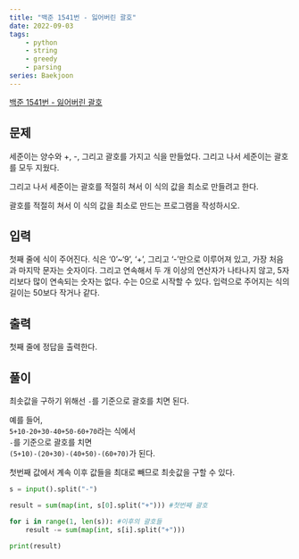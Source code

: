 ```yaml
---
title: "백준 1541번 - 잃어버린 괄호"
date: 2022-09-03
tags: 
    - python
    - string
    - greedy
    - parsing
series: Baekjoon
---
```


  

[백준 1541번 - 잃어버린 괄호](https://www.acmicpc.net/problem/1541)

  

## 문제

세준이는 양수와 +, -, 그리고 괄호를 가지고 식을 만들었다. 그리고 나서 세준이는 괄호를 모두 지웠다.  

그리고 나서 세준이는 괄호를 적절히 쳐서 이 식의 값을 최소로 만들려고 한다.

괄호를 적절히 쳐서 이 식의 값을 최소로 만드는 프로그램을 작성하시오.


## 입력

첫째 줄에 식이 주어진다. 식은 ‘0’~‘9’, ‘+’, 그리고 ‘-’만으로 이루어져 있고, 가장 처음과 마지막 문자는 숫자이다. 그리고 연속해서 두 개 이상의 연산자가 나타나지 않고, 5자리보다 많이 연속되는 숫자는 없다. 수는 0으로 시작할 수 있다. 입력으로 주어지는 식의 길이는 50보다 작거나 같다.

  

## 출력

첫째 줄에 정답을 출력한다.

  

## 풀이

최솟값을 구하기 위해선 `-`를 기준으로 괄호를 치면 된다.  
  
예를 들어,  
`5+10-20+30-40+50-60+70`라는 식에서   
`-`를 기준으로 괄호를 치면   
`(5+10)-(20+30)-(40+50)-(60+70)`가 된다.  
  
첫번째 값에서 계속 이후 값들을 최대로 빼므로 최솟값을 구할 수 있다. 

```python
s = input().split("-")

result = sum(map(int, s[0].split("+"))) #첫번째 괄호

for i in range(1, len(s)): #이후의 괄호들
    result -= sum(map(int, s[i].split("+")))
        
print(result)
```